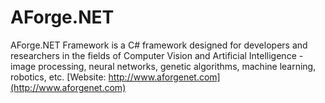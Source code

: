 # AForge.NET
AForge.NET Framework is a C# framework designed for developers and researchers in the fields of Computer Vision and Artificial Intelligence - image processing, neural networks, genetic algorithms, machine learning, robotics, etc. 
[Website: http://www.aforgenet.com](http://www.aforgenet.com)

